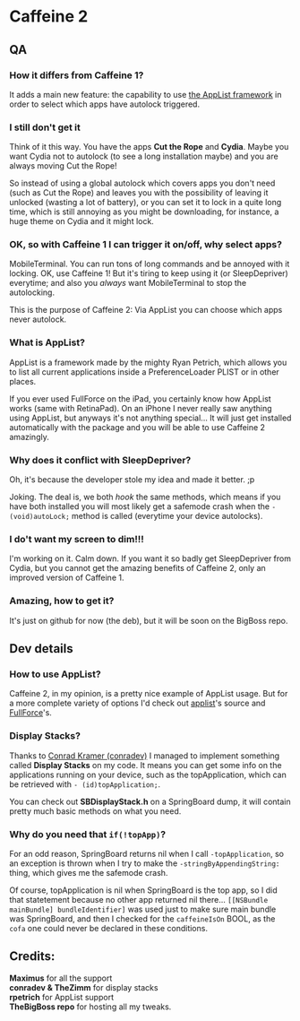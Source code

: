 # Caffeine 2 #

## QA ##
### How it differs from Caffeine 1? ###
It adds a main new feature: the capability to use <a 
href="http://github.com/rpetrich/applist">the AppList framework</a> in 
order to select which apps have autolock triggered.

### I still don't get it ###
Think of it this way. You have the apps <b>Cut the Rope</b> and 
<b>Cydia</b>. Maybe you want Cydia not to autolock (to see a long 
installation maybe) and you are always moving Cut the Rope!

So instead of using a global autolock which covers apps you don't need 
(such as Cut the Rope) and leaves you with the possibility of leaving it 
unlocked (wasting a lot of battery), or you can set it to lock in a 
quite long time, which is still annoying as you might be downloading, 
for instance, a huge theme on Cydia and it might lock.

### OK, so with Caffeine 1 I can trigger it on/off, why select apps? ###
MobileTerminal. You can run tons of long commands and be annoyed with it 
locking. OK, use Caffeine 1! But it's tiring to keep using it (or 
SleepDepriver) everytime; and also you <i>always</i> want MobileTerminal 
to stop the autolocking.

This is the purpose of Caffeine 2: Via AppList you can choose which apps 
never autolock.

### What is AppList? ###
AppList is a framework made by the mighty Ryan Petrich, which allows you 
to list all current applications inside a PreferenceLoader PLIST or in 
other places.

If you ever used FullForce on the iPad, you certainly know how AppList 
works (same with RetinaPad). On an iPhone I never really saw anything 
using AppList, but anyways it's not anything special... It will just get 
installed automatically with the package and you will be able to use 
Caffeine 2 amazingly.

### Why does it conflict with SleepDepriver? ###
Oh, it's because the developer stole my idea and made it better. ;p

Joking. The deal is, we both <i>hook</i> the same methods, which means 
if you have both installed you will most likely get a safemode crash 
when the <code>- (void)autoLock;</code> method is called (everytime your 
device autolocks).

### I do't want my screen to dim!!! ###
I'm working on it. Calm down. If you want it so badly get SleepDepriver 
from Cydia, but you cannot get the amazing benefits of Caffeine 2, only 
an improved version of Caffeine 1.


### Amazing, how to get it? ###
It's just on github for now (the deb), but it will be soon on the 
BigBoss repo.


## Dev details ##

### How to use AppList? ###
Caffeine 2, in my opinion, is a pretty nice example of AppList usage. 
But for a more complete variety of options I'd check out <a 
href="http://github.com/rpetrich/applist">applist</a>'s source and <a 
href="http://github.com/rpetrich/fullforce">FullForce</a>'s.

### Display Stacks? ###
Thanks to <a href="http://kramerapps.com">Conrad Kramer (conradev)</a> I 
managed to implement something called <b>Display Stacks</b> on my code. 
It means you can get some info on the applications running on your 
device, such as the topApplication, which can be retrieved with <code>- 
(id)topApplication;</code>.

You can check out <b>SBDisplayStack.h</b> on a SpringBoard dump, it will 
contain pretty much basic methods on what you need.

### Why do you need that <code>if(!topApp)</code>? ###
For an odd reason, SpringBoard returns nil when I call 
<code>-topApplication</code>, so an exception is thrown when I try to 
make the <code>-stringByAppendingString:</code> thing, which gives me 
the safemode crash.

Of course, topApplication is nil when SpringBoard is the top app, so I 
did that statetement because no other app returned nil there... 
<code>[[NSBundle mainBundle] bundleIdentifier]</code> was used just to 
make sure main bundle was SpringBoard, and then I checked for the 
<code>caffeineIsOn</code> BOOL, as the <code>cofa</code> one could never 
be declared in these conditions.

## Credits: ##
<b>Maximus</b> for all the support<br>
<b>conradev & TheZimm</b> for display stacks<br>
<b>rpetrich</b> for AppList support<br>
<b>TheBigBoss repo</b> for hosting all my tweaks.
